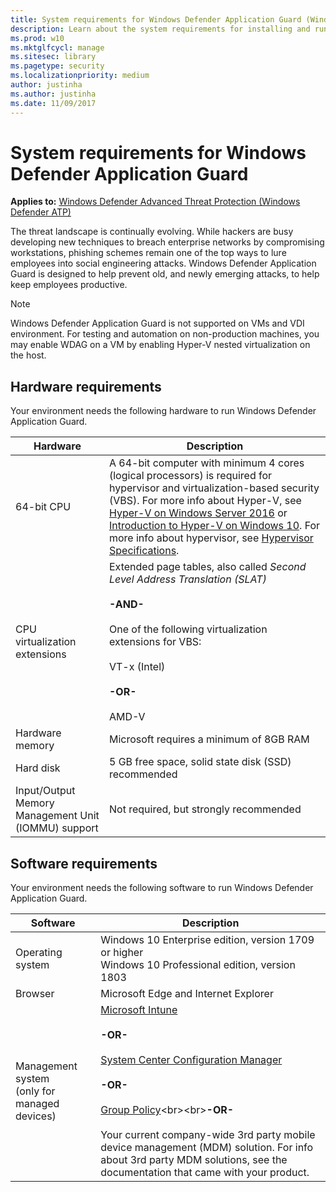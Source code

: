 ```yaml
---
title: System requirements for Windows Defender Application Guard (Windows 10)
description: Learn about the system requirements for installing and running Windows Defender Application Guard.
ms.prod: w10
ms.mktglfcycl: manage
ms.sitesec: library
ms.pagetype: security
ms.localizationpriority: medium
author: justinha
ms.author: justinha
ms.date: 11/09/2017
---
```


# System requirements for Windows Defender Application Guard

**Applies to:** [Windows Defender Advanced Threat Protection (Windows Defender ATP)](https://wincom.blob.core.windows.net/documents/Windows10_Commercial_Comparison.pdf)

The threat landscape is continually evolving. While hackers are busy developing new techniques to breach enterprise networks by compromising workstations, phishing schemes remain one of the top ways to lure employees into social engineering attacks. Windows Defender Application Guard is designed to help prevent old, and newly emerging attacks, to help keep employees productive.

>[!NOTE]
>Windows Defender Application Guard is not supported on VMs and VDI environment. For testing and automation on non-production machines, you may enable WDAG on a VM by enabling Hyper-V nested virtualization on the host.

## Hardware requirements
Your environment needs the following hardware to run Windows Defender Application Guard.

|Hardware|Description|
|--------|-----------|
|64-bit CPU|A 64-bit computer with minimum 4 cores (logical processors) is required for hypervisor and virtualization-based security (VBS). For more info about Hyper-V, see [Hyper-V on Windows Server 2016](https://docs.microsoft.com/windows-server/virtualization/hyper-v/hyper-v-on-windows-server) or [Introduction to Hyper-V on Windows 10](https://docs.microsoft.com/virtualization/hyper-v-on-windows/about/). For more info about hypervisor, see [Hypervisor Specifications](https://docs.microsoft.com/virtualization/hyper-v-on-windows/reference/tlfs).|
|CPU virtualization extensions|Extended page tables, also called _Second Level Address Translation (SLAT)_<br><br>**-AND-**<br><br>One of the following virtualization extensions for VBS:<br><br>VT-x (Intel)<br><br>**-OR-**<br><br>AMD-V|
|Hardware memory|Microsoft requires a minimum of 8GB RAM|
|Hard disk|5 GB free space, solid state disk (SSD) recommended|
|Input/Output Memory Management Unit (IOMMU) support|Not required, but strongly recommended|

## Software requirements
Your environment needs the following software to run Windows Defender Application Guard.

|Software|Description|
|--------|-----------|
|Operating system|Windows 10 Enterprise edition, version 1709 or higher<br>Windows 10 Professional edition, version 1803|
|Browser|Microsoft Edge and Internet Explorer|
|Management system<br> (only for managed devices)|[Microsoft Intune](https://docs.microsoft.com/intune/)<br><br>**-OR-**<br><br>[System Center Configuration Manager](https://docs.microsoft.com/sccm/)<br><br>**-OR-**<br><br>[Group Policy](https://technet.microsoft.com/library/cc753298(v=ws.11).aspx)<br><br>**-OR-**<br><br>Your current company-wide 3rd party mobile device management (MDM) solution. For info about 3rd party MDM solutions, see the documentation that came with your product.|
